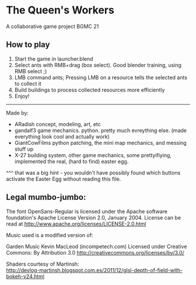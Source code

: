 # The Queen's Workers
A collaborative game project BGMC 21

## How to play

1. Start the game in launcher.blend
2. Select ants with RMB+drag (box select). Good blender training, using RMB select ;)
3. LMB command ants; Pressing LMB on a resource tells the selected ants to collect it
4. Build buildings to process collected resources more efficiently
5. Enjoy!

----

Made by:

* ARadish         concept, modeling, art, etc
* gandalf3        game mechanics. python. pretty much evreything else. (made everything look cool and actually work)
* GiantCowFilms   python patching, the mini map mechanics, and messing stuff up
* X-27            building system, other game mechanics, some prettyifiying, implemented the real, (hard to find) easter egg. 

^^^ that was a big hint - you wouldn't have possibly found which buttons activate the Easter Egg without reading this file.


## Legal mumbo-jumbo:

The font OpenSans-Regular is licensed under the Apache software foundation's Apache License Version 2.0, January 2004. License can be read at http://www.apache.org/licenses/LICENSE-2.0.html


Music used is a modified version of:

Garden Music Kevin MacLeod (incompetech.com)
Licensed under Creative Commons: By Attribution 3.0
http://creativecommons.org/licenses/by/3.0/


Shaders courtesy of Martinsh:  
http://devlog-martinsh.blogspot.com.es/2011/12/glsl-depth-of-field-with-bokeh-v24.html

